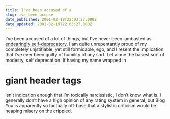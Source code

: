 ```yaml
---
title: I've been accused of a
slug: ive_been_accuse
date_published: 2001-02-19T22:03:27.000Z
date_updated: 2001-02-19T22:03:27.000Z
---
```


I’ve been accused of a lot of things, but I’ve never been lambasted as [endearingly self-deprecatory](http://www.blogyou.com/a.html#anildash). I am quite unrepentantly proud of my completely unjstifiable, yet still formidable, ego, and I resent the implication that I’ve ever been guilty of humility of any sort. Let alone the basest sort of modesty, self deprecation. If having my name wrapped in 

# giant header tags
 isn’t indication enough that I’m toxically narcissistic, I don’t know what is.
I generally don’t have a high opinion of any rating system in general, but Blog You is apparently so factually off-base that a stylistic criticism would be heaping misery on the crippled.
